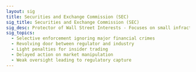 ```yaml
---
layout: sig
title: Securities and Exchange Commission (SEC)
sig_title: Securities and Exchange Commission (SEC)
sig_desc: Protector of Wall Street Interests - Focuses on small infractions while ignoring systemic fraud through selective enforcement and revolving door employment.
sig_topics:
  - Selective enforcement ignoring major financial crimes
  - Revolving door between regulator and industry
  - Light penalties for insider trading
  - Delayed action on market manipulation
  - Weak oversight leading to regulatory capture
---
```


